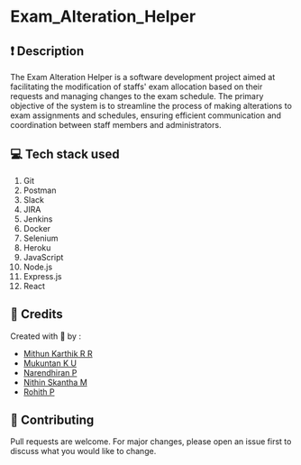 # Exam_Alteration_Helper

## ❗ Description
The Exam Alteration Helper is a software development project aimed at facilitating the modification of staffs' exam allocation based on their requests and managing changes to the exam schedule. The primary objective of the system is to streamline the process of making alterations to exam assignments and schedules, ensuring efficient communication and coordination between staff members and administrators.

## 💻 Tech stack used

1. Git
2. Postman
3. Slack
4. JIRA
5. Jenkins
6. Docker
7. Selenium
8. Heroku
9. JavaScript
10. Node.js
11. Express.js
12. React


## 💁 Credits
Created with 💖 by :
- [Mithun Karthik R R](https://github.com/MithunKarthikRR) 
- [Mukuntan K U](https://github.com/Mukuntanku) 
- [Narendhiran P](https://github.com/NarenneraN) 
- [Nithin Skantha M](https://github.com/MNS1007) 
- [Rohith P](https://github.com/htihor77)

## 💌 Contributing

Pull requests are welcome. For major changes, please open an issue first to discuss what you would like to change.


